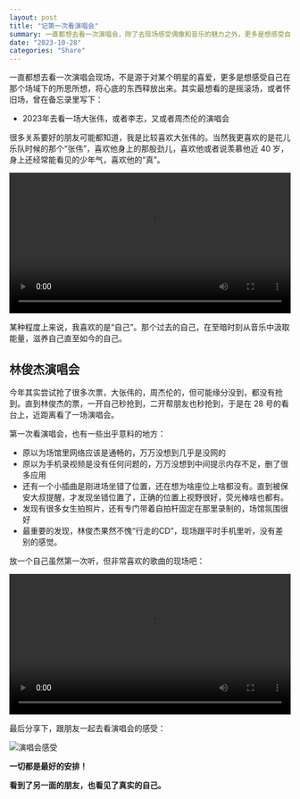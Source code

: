 ```yaml
---
layout: post
title: "记第一次看演唱会"
summary: 一直都想去看一次演唱会，除了去现场感受偶像和音乐的魅力之外，更多是想感受自己在那个场域下的所思所想，将心底的东西释放出来。
date: "2023-10-28"
categories: "Share"
---
```


一直都想去看一次演唱会现场，不是源于对某个明星的喜爱，更多是想感受自己在那个场域下的所思所想，将心底的东西释放出来。其实最想看的是摇滚场，或者怀旧场，曾在备忘录里写下：

- 2023年去看一场大张伟，或者李志，又或者周杰伦的演唱会

很多关系要好的朋友可能都知道，我是比较喜欢大张伟的。当然我更喜欢的是花儿乐队时候的那个“张伟”，喜欢他身上的那股劲儿，喜欢他或者说羡慕他近 40 岁，身上还经常能看见的少年气，喜欢他的“真”。

<video width="100%" height="auto" controls="">
  <source src="https://chilohdata.s3.bitiful.net/videos/大张伟14岁的音乐.mp4" type="video/mp4">
  Your browser does not support the video tag.
</video>

某种程度上来说，我喜欢的是“自己”。那个过去的自己，在至暗时刻从音乐中汲取能量，滋养自己直至如今的自己。


## 林俊杰演唱会

今年其实尝试抢了很多次票，大张伟的，周杰伦的，但可能缘分没到，都没有抢到。直到林俊杰的票，一开自己秒抢到，二开帮朋友也秒抢到，于是在 28 号的看台上，近距离看了一场演唱会。

第一次看演唱会，也有一些出乎意料的地方：

- 原以为场馆里网络应该是通畅的，万万没想到几乎是没网的
- 原以为手机录视频是没有任何问题的，万万没想到中间提示内存不足，删了很多应用
- 还有一个小插曲是刚进场坐错了位置，还在想为啥座位上啥都没有。直到被保安大叔提醒，才发现坐错位置了，正确的位置上视野很好，荧光棒啥也都有。
- 发现有很多女生拍照片，还有专门带着自拍杆固定在那里录制的，场馆氛围很好
- 最重要的发现，林俊杰果然不愧“行走的CD”，现场跟平时手机里听，没有差别的感觉。

放一个自己虽然第一次听，但非常喜欢的歌曲的现场吧：

<video width="100%" height="auto" controls="">
  <source src="https://chilohdata.s3.bitiful.net/videos/林俊杰 -转动.mp4" type="video/mp4">
  Your browser does not support the video tag.
</video>

最后分享下，跟朋友一起去看演唱会的感受：

![演唱会感受](https://chilohdata.s3.bitiful.net/blog/concert.png)


**一切都是最好的安排！**

**看到了另一面的朋友，也看见了真实的自己。**